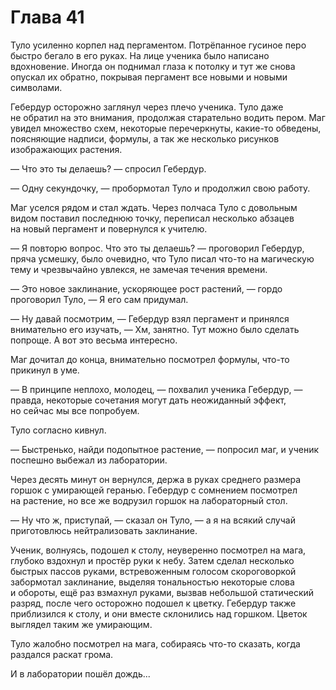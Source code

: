 # Глава 41

Туло усиленно корпел над пергаментом. Потрёпанное гусиное перо быстро бегало в его руках. На лице ученика было написано вдохновение. Иногда он поднимал глаза к потолку и тут же снова опускал их обратно, покрывая пергамент все новыми и новыми символами.

Гебердур осторожно заглянул через плечо ученика. Туло даже не обратил на это внимания, продолжая старательно водить пером. Маг увидел множество схем, некоторые перечеркнуты, какие-то обведены, поясняющие надписи, формулы, а так же несколько рисунков изображающих растения.

— Что это ты делаешь? — спросил Гебердур.

— Одну секундочку, — пробормотал Туло и продолжил свою работу.

Маг уселся рядом и стал ждать. Через полчаса Туло с довольным видом поставил последнюю точку, переписал несколько абзацев на новый пергамент и повернулся к учителю.

— Я повторю вопрос. Что это ты делаешь? — проговорил Гебердур, пряча усмешку, было очевидно, что Туло писал что-то на магическую тему и чрезвычайно увлекся, не замечая течения времени.

— Это новое заклинание, ускоряющее рост растений, — гордо проговорил Туло, — Я его сам придумал.

— Ну давай посмотрим, — Гебердур взял пергамент и принялся внимательно его изучать, — Хм, занятно. Тут можно было сделать попроще. А вот это весьма интересно.

Маг дочитал до конца, внимательно посмотрел формулы, что-то прикинул в уме.

— В принципе неплохо, молодец, — похвалил ученика Гебердур, — правда, некоторые сочетания могут дать неожиданный эффект, но сейчас мы все попробуем.

Туло согласно кивнул.

— Быстренько, найди подопытное растение, — попросил маг, и ученик поспешно выбежал из лаборатории.

Через десять минут он вернулся, держа в руках среднего размера горшок с умирающей геранью. Гебердур с сомнением посмотрел на растение, но все же водрузил горшок на лабораторный стол.

— Ну что ж, приступай, — сказал он Туло, — а я на всякий случай приготовлюсь нейтрализовать заклинание.

Ученик, волнуясь, подошел к столу, неуверенно посмотрел на мага, глубоко вздохнул и простёр руки к небу. Затем сделал несколько быстрых пассов руками, встревоженным голосом скороговоркой забормотал заклинание, выделяя тональностью некоторые слова и обороты, ещё раз взмахнул руками, вызвав небольшой статический разряд, после чего осторожно подошел к цветку. Гебердур также приблизился к столу, и они вместе склонились над горшком. Цветок выглядел таким же умирающим.

Туло жалобно посмотрел на мага, собираясь что-то сказать, когда раздался раскат грома.

И в лаборатории пошёл дождь...


